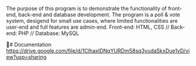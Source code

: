 The purpose of this program is to demonstrate the functionality of front-end, back-end and database development.
The program is a poll & vote system, desigend for small use cases, where limited functionalities are user-end and full features are admin-end.
Front-end: HTML, CSS // Back-end: PHP // Database: MySQL

📄# Documentation
https://drive.google.com/file/d/1CIhaxIDNqYURDm58sq3yudaSkxDue1vD/view?usp=sharing
